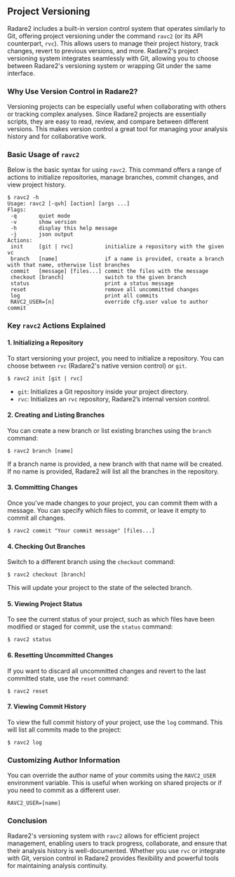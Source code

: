 ## Project Versioning

Radare2 includes a built-in version control system that operates similarly to Git, offering project versioning under the command `ravc2` (or its API counterpart, `rvc`). This allows users to manage their project history, track changes, revert to previous versions, and more. Radare2's project versioning system integrates seamlessly with Git, allowing you to choose between Radare2's versioning system or wrapping Git under the same interface.

### Why Use Version Control in Radare2?

Versioning projects can be especially useful when collaborating with others or tracking complex analyses. Since Radare2 projects are essentially scripts, they are easy to read, review, and compare between different versions. This makes version control a great tool for managing your analysis history and for collaborative work.

### Basic Usage of `ravc2`

Below is the basic syntax for using `ravc2`. This command offers a range of actions to initialize repositories, manage branches, commit changes, and view project history.

```console
$ ravc2 -h
Usage: ravc2 [-qvh] [action] [args ...]
Flags:
 -q       quiet mode
 -v       show version
 -h       display this help message
 -j       json output
Actions:
 init     [git | rvc]          initialize a repository with the given vc
 branch   [name]               if a name is provided, create a branch with that name, otherwise list branches
 commit   [message] [files...] commit the files with the message
 checkout [branch]             switch to the given branch
 status                        print a status message
 reset                         remove all uncommitted changes
 log                           print all commits
 RAVC2_USER=[n]                override cfg.user value to author commit
```

### Key `ravc2` Actions Explained

#### 1. Initializing a Repository

To start versioning your project, you need to initialize a repository. You can choose between `rvc` (Radare2's native version control) or `git`.

```console
$ ravc2 init [git | rvc]
```

- `git`: Initializes a Git repository inside your project directory.
- `rvc`: Initializes an `rvc` repository, Radare2’s internal version control.

#### 2. Creating and Listing Branches

You can create a new branch or list existing branches using the `branch` command:

```console
$ ravc2 branch [name]
```

If a branch name is provided, a new branch with that name will be created. If no name is provided, Radare2 will list all the branches in the repository.

#### 3. Committing Changes

Once you've made changes to your project, you can commit them with a message. You can specify which files to commit, or leave it empty to commit all changes.

```console
$ ravc2 commit "Your commit message" [files...]
```

#### 4. Checking Out Branches

Switch to a different branch using the `checkout` command:

```console
$ ravc2 checkout [branch]
```

This will update your project to the state of the selected branch.

#### 5. Viewing Project Status

To see the current status of your project, such as which files have been modified or staged for commit, use the `status` command:

```console
$ ravc2 status
```

#### 6. Resetting Uncommitted Changes

If you want to discard all uncommitted changes and revert to the last committed state, use the `reset` command:

```console
$ ravc2 reset
```

#### 7. Viewing Commit History

To view the full commit history of your project, use the `log` command. This will list all commits made to the project:

```console
$ ravc2 log
```

### Customizing Author Information

You can override the author name of your commits using the `RAVC2_USER` environment variable. This is useful when working on shared projects or if you need to commit as a different user.

```console
RAVC2_USER=[name]
```

### Conclusion

Radare2's versioning system with `ravc2` allows for efficient project management, enabling users to track progress, collaborate, and ensure that their analysis history is well-documented. Whether you use `rvc` or integrate with Git, version control in Radare2 provides flexibility and powerful tools for maintaining analysis continuity.

